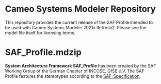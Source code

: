 # Cameo Systems Modeler Repository

This repository provides the current release of the SAF Profile intended to be used with Cameo Systems Modeler 2021x Refresh2. Please see the model file itself for licensing terms.

# SAF_Profile.mdzip

**System Architecture Framework SAF_Profile** has been created by the SAF Working Group of the German Chapter of INCOSE, GfSE e.V. The SAF Profile features the stereotypes according to the [SAF-Specification](https://github.com/GfSE/SAF-Specification/).
